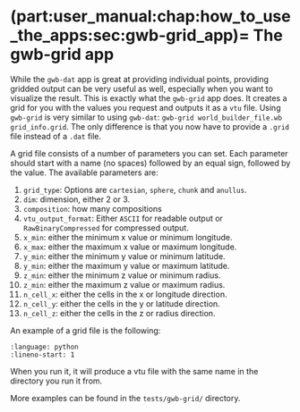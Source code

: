 (part:user_manual:chap:how_to_use_the_apps:sec:gwb-grid_app)=
The gwb-grid app
================

While the `gwb-dat` app is great at providing individual points, providing gridded output can be very useful as well, especially when you want to visualize the result. This is exactly what the `gwb-grid` app does. It creates a grid for you with the values you request and outputs it as a `vtu` file. Using `gwb-grid` is very similar to using `gwb-dat`: `gwb-grid world_builder_file.wb grid_info.grid`. The only difference is that you now have to provide a `.grid` file instead of a `.dat` file.

A grid file consists of a number of parameters you can set. Each parameter should start with a name (no spaces) followed by an equal sign, followed by the value. The available parameters are:

1. `grid_type`: Options are `cartesian`, `sphere`, `chunk` and `anullus`. 
2. `dim`: dimension, either 2 or 3.
3. `composition`: how many compositions
4. `vtu_output_format`: Either `ASCII` for readable output or `RawBinaryCompressed` for compressed output.
5. `x_min`: either the minimum x value or minimum longitude.
6. `x_max`: either the maximum x value or maximum longitude.
7. `y_min`: either the minimum y value or minimum latitude.
8. `y_min`: either the maximum y value or maximum latitude.
9. `z_min`: either the minimum z value or minimum radius.
10. `z_min`: either the maximum z value or maximum radius.
11. `n_cell_x`: either the cells in the x or longitude direction.
12. `n_cell_y`: either the cells in the y or latitude direction.
12. `n_cell_z`: either the cells in the z or radius direction.

An example of a grid file is the following: 

```{literalinclude} ../../../../tests/gwb-grid/spherical_subducting_plate_gridfile.grid 
:language: python
:lineno-start: 1
```

When you run it, it will produce a vtu file with the same name in the directory you run it from. 

More examples can be found in the `tests/gwb-grid/` directory.